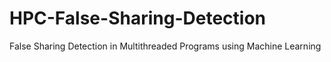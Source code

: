 # HPC-False-Sharing-Detection
False Sharing Detection in Multithreaded Programs using Machine Learning
